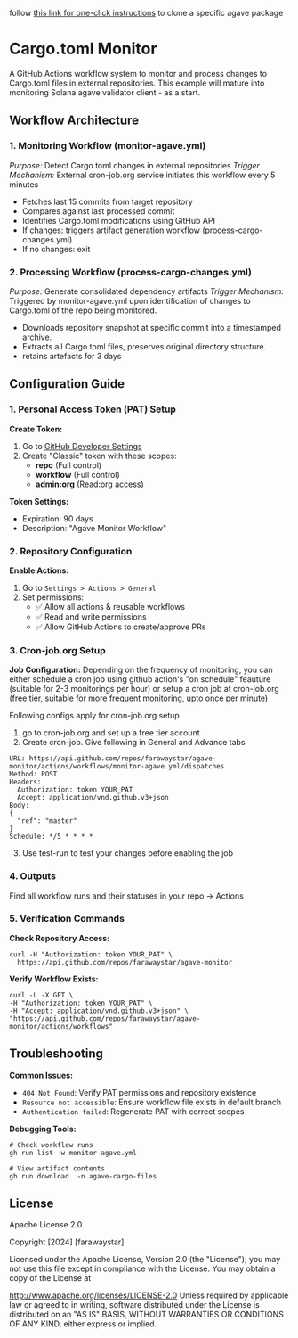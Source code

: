 follow [this link for one-click instructions](https://github.com/farawaystar/agave-monitor/tree/master/src) to clone a specific agave package


# Cargo.toml Monitor

A GitHub Actions workflow system to monitor and process changes to Cargo.toml files in external repositories. This example will mature into monitoring Solana agave validator client - as a start.

## Workflow Architecture

### 1. Monitoring Workflow (monitor-agave.yml)

*Purpose:* Detect Cargo.toml changes in external repositories
*Trigger Mechanism:* External cron-job.org service initiates this workflow every 5 minutes
- Fetches last 15 commits from target repository
- Compares against last processed commit
- Identifies Cargo.toml modifications using GitHub API
- If changes: triggers artifact generation workflow (process-cargo-changes.yml)
- If no changes: exit

### 2. Processing Workflow (process-cargo-changes.yml)
*Purpose:* Generate consolidated dependency artifacts
*Trigger Mechanism:* Triggered by monitor-agave.yml upon identification of changes to Cargo.toml of the repo being monitored.
- Downloads repository snapshot at specific commit into a timestamped archive.
- Extracts all Cargo.toml files, preserves original directory structure.
- retains artefacts for 3 days


## Configuration Guide

### 1. Personal Access Token (PAT) Setup
**Create Token:**
1. Go to [GitHub Developer Settings](https://github.com/settings/tokens)
2. Create "Classic" token with these scopes:
   - **repo** (Full control)
   - **workflow** (Full control)
   - **admin:org** (Read:org access)

**Token Settings:**
- Expiration: 90 days
- Description: "Agave Monitor Workflow"

### 2. Repository Configuration
**Enable Actions:**
1. Go to `Settings > Actions > General`
2. Set permissions:
   - ✅ Allow all actions & reusable workflows
   - ✅ Read and write permissions
   - ✅ Allow GitHub Actions to create/approve PRs

### 3. Cron-job.org Setup
**Job Configuration:**
Depending on the frequency of monitoring, you can either schedule a cron job using github action's "on schedule" feauture (suitable for 2-3 monitorings per hour) or setup a cron job at cron-job.org (free tier, suitable for more frequent monitoring, upto once per minute)

Following configs apply for cron-job.org setup
1. go to cron-job.org and set up a free tier account
2. Create cron-job. Give following in General and Advance tabs

```
URL: https://api.github.com/repos/farawaystar/agave-monitor/actions/workflows/monitor-agave.yml/dispatches
Method: POST
Headers:
  Authorization: token YOUR_PAT
  Accept: application/vnd.github.v3+json
Body:
{
  "ref": "master"
}
Schedule: */5 * * * *
```
3. Use test-run to test your changes before enabling the job


### 4. Outputs
Find all workflow runs and their statuses in your repo -> Actions


### 5. Verification Commands
**Check Repository Access:**
```
curl -H "Authorization: token YOUR_PAT" \
  https://api.github.com/repos/farawaystar/agave-monitor
```

**Verify Workflow Exists:**
```
curl -L -X GET \
-H "Authorization: token YOUR_PAT" \
-H "Accept: application/vnd.github.v3+json" \
"https://api.github.com/repos/farawaystar/agave-monitor/actions/workflows"
```

## Troubleshooting
**Common Issues:**
- `404 Not Found`: Verify PAT permissions and repository existence
- `Resource not accessible`: Ensure workflow file exists in default branch
- `Authentication failed`: Regenerate PAT with correct scopes

**Debugging Tools:**
```
# Check workflow runs
gh run list -w monitor-agave.yml

# View artifact contents
gh run download  -n agave-cargo-files
```

## License
Apache License 2.0

Copyright [2024] [farawaystar]

Licensed under the Apache License, Version 2.0 (the "License"); you may not use this file except in compliance with the License. You may obtain a copy of the License at

http://www.apache.org/licenses/LICENSE-2.0 Unless required by applicable law or agreed to in writing, software distributed under the License is distributed on an "AS IS" BASIS, WITHOUT WARRANTIES OR CONDITIONS OF ANY KIND, either express or implied.